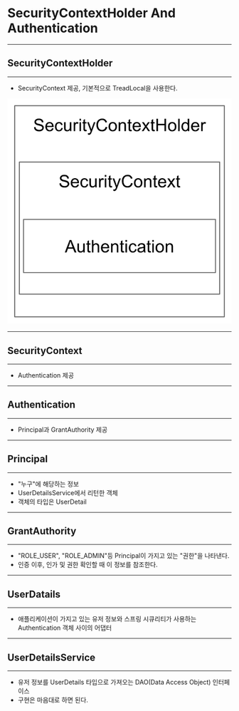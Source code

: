 # SecurityContextHolder And Authentication

* * *

## SecurityContextHolder
* * *
- SecurityContext 제공, 기본적으로 TreadLocal을 사용한다.

![img.png](../image/SecurityContextHolder-img.png)

* * *

## SecurityContext
* * *

- Authentication 제공
* * *

## Authentication
* * *

- Principal과 GrantAuthority 제공

* * * 
## Principal
* * *

- "누구"에 해당하는 정보
- UserDetailsService에서 리턴한 객체
- 객체의 타입은 UserDetail

* * *

## GrantAuthority

* * *

- "ROLE_USER", "ROLE_ADMIN"등 Principal이 가지고 있는 "권한"을 나타낸다.
- 인증 이후, 인가 및 권한 확인할 때 이 정보를 참조한다.

* * *
## UserDatails

* * *

- 애플리케이션이 가지고 있는 유저 정보와 스프링 시큐리티가 사용하는 
  Authentication 객체 사이의 어댑터
  
* * *

## UserDetailsService

* * *

- 유저 정보를 UserDetails 타입으로 가져오는 DAO(Data Access Object) 인터페이스
- 구현은 마음대로 하면 된다.


